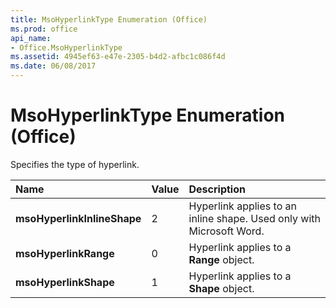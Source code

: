 ```yaml
---
title: MsoHyperlinkType Enumeration (Office)
ms.prod: office
api_name:
- Office.MsoHyperlinkType
ms.assetid: 4945ef63-e47e-2305-b4d2-afbc1c086f4d
ms.date: 06/08/2017
---
```



# MsoHyperlinkType Enumeration (Office)

Specifies the type of hyperlink.



|**Name**|**Value**|**Description**|
|:-----|:-----|:-----|
|**msoHyperlinkInlineShape**|2|Hyperlink applies to an inline shape. Used only with Microsoft Word.|
|**msoHyperlinkRange**|0|Hyperlink applies to a  **Range** object.|
|**msoHyperlinkShape**|1|Hyperlink applies to a  **Shape** object.|

